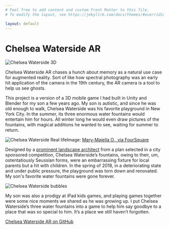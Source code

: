```yaml
---
# Feel free to add content and custom Front Matter to this file.
# To modify the layout, see https://jekyllrb.com/docs/themes/#overriding-theme-defaults

layout: default
---
```

<h1>Chelsea Waterside AR</h1>


![Chelsea Waterside 3D](/images/CW.water.png)

Chelsea Waterside AR chases a hunch about memory as a natural use case for augmented reality. Sort of like how spectral photography was an early hit application of the camera in the 19th century, the AR camera is a tool to help us see ghosts.

This project is a version of a 3D mobile game I had built in Unity and Blender for my son a few years ago. My son is autistic, and since he was old enough to walk, Chelsea Waterside was his favorite playground in New York City. In the summer, its three enormous water fountains would entertain him for hours. All winter long he would even draw pictures of the fountains, with magical additions he wanted to see, waiting for summer to return.

<img src="/images/chelseawatersideflickr.jpeg" alt="Chelsea Waterside Real life" />Image: <a href="https://foursquare.com/v/chelsea-waterside-park--playground/44fece65f964a5209a381fe3?openPhotoId=4fecd59ee4b08c945974a34f">Mary-Majella O., via FourSquare</a>

Designed by a <a href="https://www.flickr.com/photos/45398879@N02/4854075152">prominent landscape architect</a> from a plan selected in a city sponsored competition, Chelsea Waterside’s fountains, owing to their, um, ostentatiously Seussian forms, were an embarrassing fixture for local parents but a hit with children. In the spring of 2018, in a deteriorating state and under public pressure, the playground was torn down and renovated. My son's favorite water fountains were gone forever.

<img src="/images/CW.bubble.png" alt="Chelsea Waterside bubbles" />

My son was also a prodigy at iPad kids games, and playing games together were some nice moments we shared as he was growing up. I put Chelsea Waterside’s three water fountains into a game to help him say goodbye to a place that was so special to him. It’s a place we still haven’t forgotten.

<a href="https://github.com/Stephen-Hoban/chelsea-waterside-AR/">Chelsea Waterside AR on GitHub</a>
